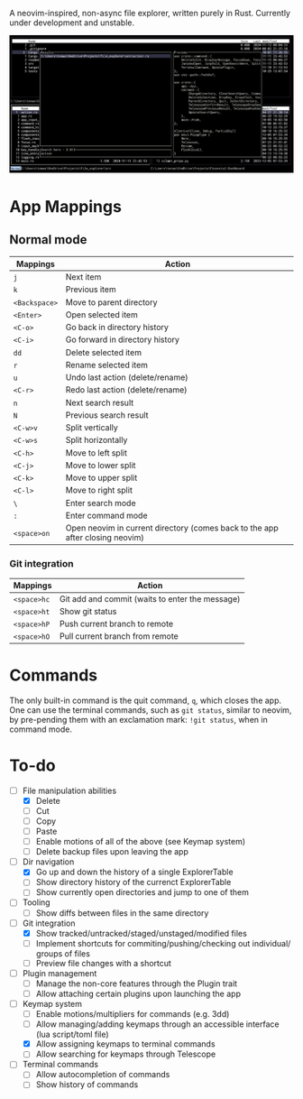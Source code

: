 A neovim-inspired, non-async file explorer, written purely in Rust.
Currently under development and unstable.

![App preview](docs/preview.png)

# App Mappings

## Normal mode

| Mappings      | Action                                                                        |
| ------------- | ----------------------------------------------------------------------------- |
| `j`           | Next item                                                                     |
| `k`           | Previous item                                                                 |
| `<Backspace>` | Move to parent directory                                                      |
| `<Enter>`     | Open selected item                                                            |
| `<C-o>`       | Go back in directory history                                                  |
| `<C-i>`       | Go forward in directory history                                               |
| `dd`          | Delete selected item                                                          |
| `r`           | Rename selected item                                                          |
| `u`           | Undo last action (delete/rename)                                              |
| `<C-r>`       | Redo last action (delete/rename)                                              |
| `n`           | Next search result                                                            |
| `N`           | Previous search result                                                        |
| `<C-w>v`      | Split vertically                                                              |
| `<C-w>s`      | Split horizontally                                                            |
| `<C-h>`       | Move to left split                                                            |
| `<C-j>`       | Move to lower split                                                           |
| `<C-k>`       | Move to upper split                                                           |
| `<C-l>`       | Move to right split                                                           |
| `\`           | Enter search mode                                                             |
| `:`           | Enter command mode                                                            |
| `<space>on`   | Open neovim in current directory (comes back to the app after closing neovim) |

### Git integration

| Mappings    | Action                                          |
| ----------- | ----------------------------------------------- |
| `<space>hc` | Git add and commit (waits to enter the message) |
| `<space>ht` | Show git status                                 |
| `<space>hP` | Push current branch to remote                   |
| `<space>hO` | Pull current branch from remote                 |

# Commands

The only built-in command is the quit command, `q`, which closes the app.
One can use the terminal commands, such as `git status`, similar to neovim, by pre-pending them with an exclamation mark: `!git status`, when in command mode.

# To-do

- [ ] File manipulation abilities
  - [x] Delete
  - [ ] Cut
  - [ ] Copy
  - [ ] Paste
  - [ ] Enable motions of all of the above (see Keymap system)
  - [ ] Delete backup files upon leaving the app
- [ ] Dir navigation
  - [x] Go up and down the history of a single ExplorerTable
  - [ ] Show directory history of the currenct ExplorerTable
  - [ ] Show currently open directories and jump to one of them
- [ ] Tooling
  - [ ] Show diffs between files in the same directory
- [ ] Git integration
  - [x] Show tracked/untracked/staged/unstaged/modified files
  - [ ] Implement shortcuts for commiting/pushing/checking out individual/ groups of files
  - [ ] Preview file changes with a shortcut
- [ ] Plugin management
  - [ ] Manage the non-core features through the Plugin trait
  - [ ] Allow attaching certain plugins upon launching the app
- [ ] Keymap system
  - [ ] Enable motions/multipliers for commands (e.g. 3dd)
  - [ ] Allow managing/adding keymaps through an accessible interface (lua script/toml file)
  - [x] Allow assigning keymaps to terminal commands
  - [ ] Allow searching for keymaps through Telescope
- [ ] Terminal commands
  - [ ] Allow autocompletion of commands
  - [ ] Show history of commands
